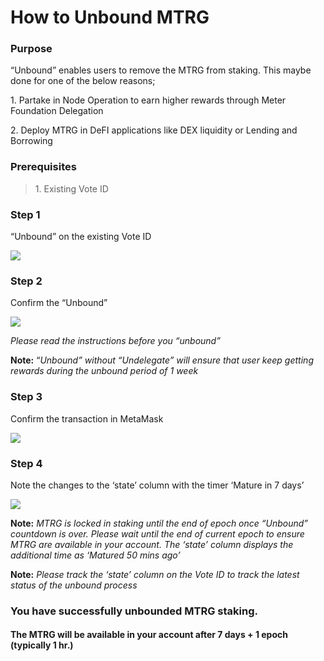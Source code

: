 # How to Unbound MTRG

### Purpose <a href="#f263" id="f263"></a>

“Unbound” enables users to remove the MTRG from staking. This maybe done for one of the below reasons;

1\. Partake in Node Operation to earn higher rewards through Meter Foundation Delegation

2\. Deploy MTRG in DeFI applications like DEX liquidity or Lending and Borrowing

### Prerequisites <a href="#0f7c" id="0f7c"></a>

> 1\. Existing Vote ID

### Step 1

&#x20;“Unbound” on the existing Vote ID

![](https://miro.medium.com/max/1400/1\*GMMnY2\_jO9sPnlYAXADvSw.png)

### Step 2

Confirm the “Unbound”

![](https://miro.medium.com/max/1400/1\*L9yZ9rki-wmsz-1aWP7YAw.png)

_Please read the instructions before you “unbound”_

**Note:** “_Unbound” without “Undelegate” will ensure that user keep getting rewards during the unbound period of 1 week_

### Step 3

Confirm the transaction in MetaMask

![](https://miro.medium.com/max/1400/1\*UEiE7ZkV6pXDcA4zUCu4xw.png)

### Step 4

Note the changes to the ‘state’ column with the timer ‘Mature in 7 days’

![](https://miro.medium.com/max/1400/1\*Ke4g8i7\_WQ9LIUKV7NUdJg.png)

**Note:** _MTRG is locked in staking until the end of epoch once “Unbound” countdown is over. Please wait until the end of current epoch to ensure MTRG are available in your account. The ‘state’ column displays the additional time as ‘Matured 50 mins ago’_

**Note:** _Please track the ‘state’ column on the Vote ID to track the latest status of the unbound process_

### You have successfully unbounded MTRG staking.  <a href="#e4c9" id="e4c9"></a>

#### The MTRG will be available in your account after 7 days + 1 epoch (typically 1 hr.) <a href="#e4c9" id="e4c9"></a>
